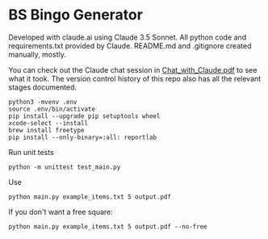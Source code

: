 # BS Bingo Generator

Developed with claude.ai using Claude 3.5 Sonnet. All python code and requirements.txt provided by Claude. 
README.md and .gitignore created manually, mostly.

You can check out the Claude chat session in [Chat_with_Claude.pdf](Chat_with_Claude.pdf) to see what it took. 
The version control history of this repo also has all the relevant stages documented.

```
python3 -mvenv .env
source .env/bin/activate
pip install --upgrade pip setuptools wheel
xcode-select --install
brew install freetype
pip install --only-binary=:all: reportlab
```

Run unit tests
```
python -m unittest test_main.py
```

Use
```
python main.py example_items.txt 5 output.pdf
```

If you don't want a free square:
```
python main.py example_items.txt 5 output.pdf --no-free
```
